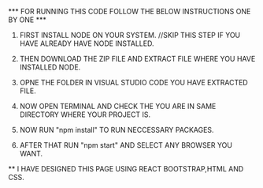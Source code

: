 *** FOR RUNNING THIS CODE FOLLOW THE BELOW INSTRUCTIONS ONE BY ONE ***

1. FIRST INSTALL NODE ON YOUR SYSTEM. 
//SKIP THIS STEP IF YOU HAVE ALREADY HAVE NODE INSTALLED.

2. THEN DOWNLOAD THE ZIP FILE AND EXTRACT FILE WHERE YOU HAVE INSTALLED NODE.

3. OPNE THE FOLDER IN VISUAL STUDIO CODE YOU HAVE EXTRACTED FILE.

4. NOW OPEN TERMINAL AND CHECK THE YOU ARE IN SAME DIRECTORY WHERE YOUR PROJECT IS.

5. NOW RUN "npm install" TO RUN NECCESSARY PACKAGES.

6. AFTER THAT RUN "npm start" AND SELECT ANY BROWSER YOU WANT.

** I HAVE DESIGNED THIS PAGE USING REACT BOOTSTRAP,HTML AND CSS.

